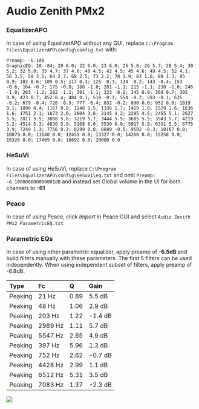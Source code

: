# Audio Zenith PMx2

### EqualizerAPO
In case of using EqualizerAPO without any GUI, replace `C:\Program Files\EqualizerAPO\config\config.txt`
with:
```
Preamp: -6.1dB
GraphicEQ: 10 -84; 20 6.0; 22 6.0; 23 6.0; 25 5.8; 26 5.7; 28 5.4; 30 5.2; 32 5.0; 35 4.7; 37 4.6; 40 4.5; 42 4.5; 45 4.6; 49 4.5; 52 4.1; 56 3.5; 59 3.1; 64 2.7; 68 2.5; 73 2.2; 78 1.9; 83 1.6; 89 1.3; 95 0.9; 102 0.6; 109 0.5; 117 0.3; 125 -0.1; 134 -0.2; 143 -0.4; 153 -0.6; 164 -0.7; 175 -0.8; 188 -1.0; 201 -1.1; 215 -1.1; 230 -1.0; 246 -1.0; 263 -1.2; 282 -1.1; 301 -1.1; 323 -0.8; 345 0.0; 369 0.7; 395 0.9; 423 0.7; 452 0.4; 484 0.1; 518 -0.1; 554 -0.2; 593 -0.1; 635 -0.2; 679 -0.4; 726 -0.5; 777 -0.4; 832 -0.2; 890 0.0; 952 0.0; 1019 0.1; 1090 0.4; 1167 0.8; 1248 1.5; 1336 1.7; 1429 1.8; 1529 1.6; 1636 1.6; 1751 2.1; 1873 2.6; 2004 3.6; 2145 4.2; 2295 4.5; 2455 5.1; 2627 5.5; 2811 5.5; 3008 5.8; 3219 5.7; 3444 5.5; 3685 5.5; 3943 5.7; 4219 5.2; 4514 5.3; 4830 5.9; 5168 6.0; 5530 6.0; 5917 5.9; 6331 5.5; 6775 3.9; 7249 1.3; 7756 0.3; 8299 0.0; 8880 -0.5; 9502 -0.3; 10167 0.0; 10879 0.0; 11640 0.0; 12455 0.0; 13327 0.0; 14260 0.0; 15258 0.0; 16326 0.0; 17469 0.0; 18692 0.0; 20000 0.0
```

### HeSuVi
In case of using HeSuVi, replace `C:\Program Files\EqualizerAPO\config\HeSuVi\eq.txt` and omit `Preamp:
-6.100000000000001dB` and instead set Global volume in the UI for both channels to **-61**

### Peace
In case of using Peace, click *Import* in Peace GUI and select `Audio Zenith PMx2 ParametricEQ.txt`.

### Parametric EQs
In case of using other parametric equalizer, apply preamp of **-6.5dB** and build filters manually
with these parameters. The first 5 filters can be used independently.
When using independent subset of filters, apply preamp of -6.8dB.

| Type    | Fc      |    Q | Gain    |
|:--------|:--------|:-----|:--------|
| Peaking | 21 Hz   | 0.89 | 5.5 dB  |
| Peaking | 48 Hz   | 1.06 | 2.9 dB  |
| Peaking | 203 Hz  | 1.22 | -1.4 dB |
| Peaking | 2989 Hz | 1.11 | 5.7 dB  |
| Peaking | 5547 Hz | 2.65 | 4.9 dB  |
| Peaking | 397 Hz  | 5.96 | 1.3 dB  |
| Peaking | 752 Hz  | 2.62 | -0.7 dB |
| Peaking | 4428 Hz | 2.99 | 1.1 dB  |
| Peaking | 6512 Hz | 5.31 | 3.5 dB  |
| Peaking | 7083 Hz | 1.37 | -2.3 dB |

![](https://raw.githubusercontent.com/jaakkopasanen/AutoEq/master/results/innerfidelity/sbaf-serious/Audio%20Zenith%20PMx2/Audio%20Zenith%20PMx2.png)